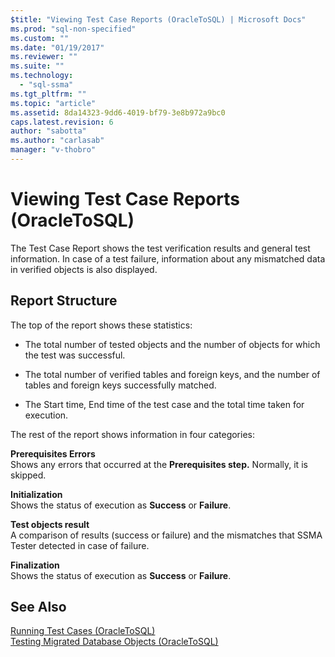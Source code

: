 ```yaml
---
$title: "Viewing Test Case Reports (OracleToSQL) | Microsoft Docs"
ms.prod: "sql-non-specified"
ms.custom: ""
ms.date: "01/19/2017"
ms.reviewer: ""
ms.suite: ""
ms.technology: 
  - "sql-ssma"
ms.tgt_pltfrm: ""
ms.topic: "article"
ms.assetid: 8da14323-9dd6-4019-bf79-3e8b972a9bc0
caps.latest.revision: 6
author: "sabotta"
ms.author: "carlasab"
manager: "v-thobro"
---
```

# Viewing Test Case Reports (OracleToSQL)
The Test Case Report shows the test verification results and general test information. In case of a test failure, information about any mismatched data in verified objects is also displayed.  
  
## Report Structure  
The top of the report shows these statistics:  
  
-   The total number of tested objects and the number of objects for which the test was successful.  
  
-   The total number of verified tables and foreign keys, and the number of tables and foreign keys successfully matched.  
  
-   The Start time, End time of the test case and the total time taken for execution.  
  
The rest of the report shows information in four categories:  
  
**Prerequisites Errors**  
Shows any errors that occurred at the **Prerequisites step.** Normally, it is skipped.  
  
**Initialization**  
Shows the status of execution as **Success** or **Failure**.  
  
**Test objects result**  
A comparison of results (success or failure) and the mismatches that SSMA Tester detected in case of failure.  
  
**Finalization**  
Shows the status of execution as **Success** or **Failure**.  
  
## See Also  
[Running Test Cases &#40;OracleToSQL&#41;](../../ssma/oracle/running-test-cases-oracletosql.md)  
[Testing Migrated Database Objects &#40;OracleToSQL&#41;](../../ssma/oracle/testing-migrated-database-objects-oracletosql.md)  
  
